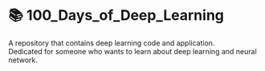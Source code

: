 # 📚 100_Days_of_Deep_Learning
A repository that contains deep learning code and application.  
Dedicated for someone who wants to learn about deep learning and neural network.
